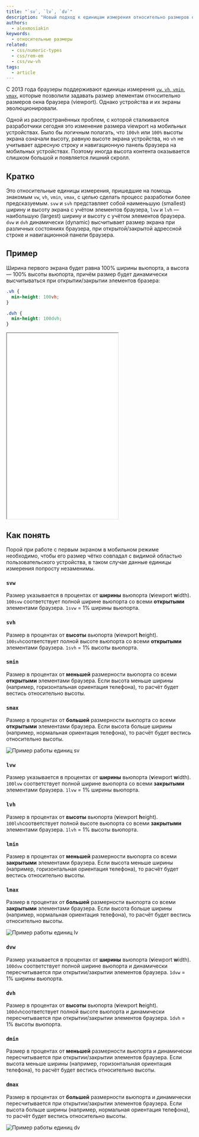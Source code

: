 ```yaml
---
title: "`sv`, `lv`, `dv`"
description: "Новый подход к единицам измерения относительно размеров окна браузера."
authors:
  - alexmosiakin
keywords:
  - относительные размеры
related:
  - css/numeric-types
  - css/rem-em
  - css/vw-vh
tags:
  - article
---
```


С 2013 года браузеры поддерживают единицы измерения [`vw`, `vh`, `vmin`, `vmax`](/css/vw-vh/), которые позволили задавать размер элементам относительно размеров окна браузера (viewport). Однако устройства и их экраны эволюционировали.

Одной из распространённых проблем, с которой сталкиваются разработчики сегодня это изменение размера viewport на мобильных устройствах. Было бы логичным полагать, что `100vh` или `100%` высоты экрана означали высоту, равную высоте экрана устройства, но `vh` не учитывает адресную строку и навигационную панель браузера на мобильных устройствах. Поэтому иногда высота контента оказывается слишком большой и появляется лишний скролл.

## Кратко

Это относительные единицы измерения, пришедшие на помощь знакомым `vw`, `vh`, `vmin`, `vmax`, с целью сделать процесс разработки более предсказуемым. `svw` и `svh` представляет собой наименьшую (smallest) ширину и высоту экрана с учётом элементов браузера, `lvw` и `lvh` — наибольшую (largest) ширину и высоту с учётом элементов браузера. `dvw` и `dvh` динамически (dynamic) высчитывает размер экрана при различных состояниях браузера, при открытой/закрытой адрессной строке и навигационной панели браузера.

## Пример

Ширина первого экрана будет равна 100% ширины вьюпорта, а высота — 100% высоты вьюпорта, причём размер будет динамически высчитываться при открытии/закрытии элементов бразера:

```css
.vh {
  min-height: 100vh;
}

.dvh {
  min-height: 100dvh;
}
```

<iframe title="Сравнение vh и dvh" src="demos/vh-vs-dvh/" height="500"></iframe>

## Как понять

Порой при работе с первым экраном в мобильном режиме необходимо, чтобы его размер чётко совпадал с видимой областью пользовательского устройства, в таком случае данные единицы измерения попросту незаменимы.

### `svw`

Размер указывается в процентах от **ширины** вьюпорта (**v**iewport **w**idth). `100svw` соответствует полной ширине вьюпорта cо всеми **открытыми** элементами браузера. `1svw` = 1% ширины вьюпорта.

### `svh`

Размер в процентах от **высоты** вьюпорта (**v**iewport **h**eight). `100svh`соответствует полной высоте вьюпорта cо всеми **открытыми** элементами браузера. `1svh` = 1% высоты вьюпорта.

### `smin`

Размер в процентах от **меньшей** размерности вьюпорта cо всеми **открытыми** элементами браузера. Если высота меньше ширины (например, горизонтальная ориентация телефона), то расчёт будет вестись относительно высоты.

### `smax`

Размер в процентах от **большей** размерности вьюпорта cо всеми **открытыми** элементами браузера. Если высота больше ширины (например, нормальная ориентация телефона), то расчёт будет вестись относительно высоты.

![Пример работы единиц sv](images/sv.png)

### `lvw`

Размер указывается в процентах от **ширины** вьюпорта (**v**iewport **w**idth). `100lvw` соответствует полной ширине вьюпорта cо всеми **закрытыми** элементами браузера. `1lvw` = 1% ширины вьюпорта.

### `lvh`

Размер в процентах от **высоты** вьюпорта (**v**iewport **h**eight). `100lvh`соответствует полной высоте вьюпорта cо всеми **закрытыми** элементами браузера. `1lvh` = 1% высоты вьюпорта.

### `lmin`

Размер в процентах от **меньшей** размерности вьюпорта cо всеми **закрытыми** элементами браузера. Если высота меньше ширины (например, горизонтальная ориентация телефона), то расчёт будет вестись относительно высоты.

### `lmax`

Размер в процентах от **большей** размерности вьюпорта cо всеми **закрытыми** элементами браузера. Если высота больше ширины (например, нормальная ориентация телефона), то расчёт будет вестись относительно высоты.

![Пример работы единиц lv](images/lv.png)

### `dvw`

Размер указывается в процентах от **ширины** вьюпорта (**v**iewport **w**idth). `100dvw` соответствует полной ширине вьюпорта и динамически пересчитывается при открытии/закрытии элементов браузера. `1dvw` = 1% ширины вьюпорта.

### `dvh`

Размер в процентах от **высоты** вьюпорта (**v**iewport **h**eight). `100dvh`соответствует полной высоте вьюпорта и динамически пересчитывается при открытии/закрытии элементов браузера. `1dvh` = 1% высоты вьюпорта.

### `dmin`

Размер в процентах от **меньшей** размерности вьюпорта и динамически пересчитывается при открытии/закрытии элементов браузера. Если высота меньше ширины (например, горизонтальная ориентация телефона), то расчёт будет вестись относительно высоты.

### `dmax`

Размер в процентах от **большей** размерности вьюпорта и динамически пересчитывается при открытии/закрытии элементов браузера. Если высота больше ширины (например, нормальная ориентация телефона), то расчёт будет вестись относительно высоты.

![Пример работы единиц dv](images/dv.png)
